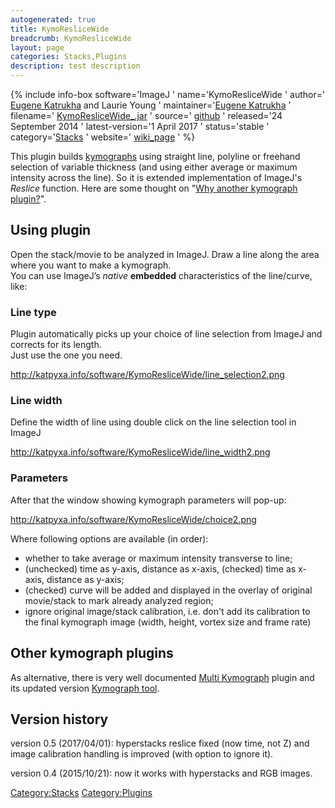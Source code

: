 ```yaml
---
autogenerated: true
title: KymoResliceWide
breadcrumb: KymoResliceWide
layout: page
categories: Stacks,Plugins
description: test description
---
```


{% include info-box software='ImageJ ' name='KymoResliceWide ' author=' [Eugene Katrukha](http://katpyxa.info) and Laurie Young ' maintainer='[Eugene Katrukha](mailto_katpyxa_at_gmail.com) ' filename=' [KymoResliceWide\_.jar](https_//github.com/ekatrukha/KymoResliceWide/blob/master/KymoResliceWide_.jar?raw=true) ' source=' [github](https_//github.com/ekatrukha/KymoResliceWide) ' released='24 September 2014 ' latest-version='1 April 2017 ' status='stable ' category='[Stacks](_Category_Stacks "wikilink") ' website=' [wiki\_page](https://github.com/ekatrukha/KymoResliceWide/wiki) ' %}

This plugin builds [kymographs](Generate_and_exploit_Kymographs "wikilink") using straight line, polyline or freehand selection of variable thickness (and using either average or maximum intensity across the line). So it is extended implementation of ImageJ's *Reslice* function. Here are some thought on "[Why another kymograph plugin?](http://katpyxa.info/feedbacks/?p=26)".

## Using plugin

Open the stack/movie to be analyzed in ImageJ. Draw a line along the area where you want to make a kymograph.  
You can use ImageJ’s *native* **embedded** characteristics of the line/curve, like:

### Line type

Plugin automatically picks up your choice of line selection from ImageJ and corrects for its length.  
Just use the one you need.

http://katpyxa.info/software/KymoResliceWide/line_selection2.png

### Line width

Define the width of line using double click on the line selection tool in ImageJ

http://katpyxa.info/software/KymoResliceWide/line_width2.png

### Parameters

After that the window showing kymograph parameters will pop-up:

http://katpyxa.info/software/KymoResliceWide/choice2.png

Where following options are available (in order):

  - whether to take average or maximum intensity transverse to line;
  - (unchecked) time as y-axis, distance as x-axis, (checked) time as x-axis, distance as y-axis;
  - (checked) curve will be added and displayed in the overlay of original movie/stack to mark already analyzed region;
  - ignore original image/stack calibration, i.e. don't add its calibration to the final kymograph image (width, height, vortex size and frame rate)

## Other kymograph plugins

As alternative, there is very well documented [Multi Kymograph](Multi_Kymograph "wikilink") plugin and its updated version [Kymograph tool](http://biop.epfl.ch/TOOL_KYMOGRAPH.html).

## Version history

version 0.5 (2017/04/01): hyperstacks reslice fixed (now time, not Z) and image calibration handling is improved (with option to ignore it).

version 0.4 (2015/10/21): now it works with hyperstacks and RGB images.

[Category:Stacks](Category_Stacks "wikilink") [Category:Plugins](Category_Plugins "wikilink")
